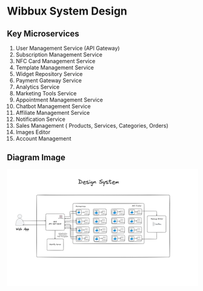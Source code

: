 # Wibbux System Design

## Key Microservices

1. User Management Service (API Gateway)
2. Subscription Management Service
3. NFC Card Management Service
4. Template Management Service
5. Widget Repository Service
6. Payment Gateway Service
7. Analytics Service
8. Marketing Tools Service
9. Appointment Management Service
10. Chatbot Management Service
11. Affiliate Management Service
12. Notification Service
13. Sales Management ( Products, Services, Categories, Orders)
14. Images Editor
15. Account Management

## Diagram Image

![wibbux system design](Lib/Design-System-Wibbux.png)
